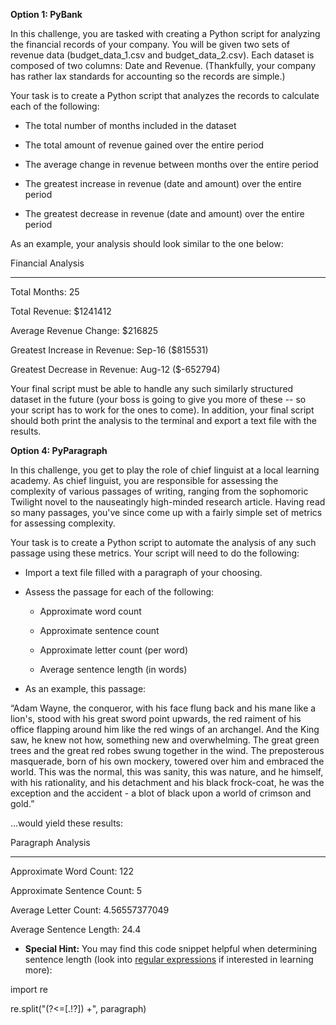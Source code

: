 **Option 1: PyBank**

In this challenge, you are tasked with creating a Python script for
analyzing the financial records of your company. You will be given two
sets of revenue data (budget\_data\_1.csv and budget\_data\_2.csv). Each
dataset is composed of two columns: Date and Revenue. (Thankfully, your
company has rather lax standards for accounting so the records are
simple.)

Your task is to create a Python script that analyzes the records to
calculate each of the following:

-   The total number of months included in the dataset

-   The total amount of revenue gained over the entire period

-   The average change in revenue between months over the entire period

-   The greatest increase in revenue (date and amount) over the entire
    period

-   The greatest decrease in revenue (date and amount) over the entire
    period

As an example, your analysis should look similar to the one below:

Financial Analysis

----------------------------

Total Months: 25

Total Revenue: $1241412

Average Revenue Change: $216825

Greatest Increase in Revenue: Sep-16 ($815531)

Greatest Decrease in Revenue: Aug-12 ($-652794)

Your final script must be able to handle any such similarly structured
dataset in the future (your boss is going to give you more of these --
so your script has to work for the ones to come). In addition, your
final script should both print the analysis to the terminal and export a
text file with the results.

**Option 4: PyParagraph**

In this challenge, you get to play the role of chief linguist at a local
learning academy. As chief linguist, you are responsible for assessing
the complexity of various passages of writing, ranging from the
sophomoric Twilight novel to the nauseatingly high-minded research
article. Having read so many passages, you've since come up with a
fairly simple set of metrics for assessing complexity.

Your task is to create a Python script to automate the analysis of any
such passage using these metrics. Your script will need to do the
following:

-   Import a text file filled with a paragraph of your choosing.

-   Assess the passage for each of the following:

    -   Approximate word count

    -   Approximate sentence count

    -   Approximate letter count (per word)

    -   Average sentence length (in words)

-   As an example, this passage:

“Adam Wayne, the conqueror, with his face flung back and his mane like a
lion's, stood with his great sword point upwards, the red raiment of his
office flapping around him like the red wings of an archangel. And the
King saw, he knew not how, something new and overwhelming. The great
green trees and the great red robes swung together in the wind. The
preposterous masquerade, born of his own mockery, towered over him and
embraced the world. This was the normal, this was sanity, this was
nature, and he himself, with his rationality, and his detachment and his
black frock-coat, he was the exception and the accident - a blot of
black upon a world of crimson and gold.”

...would yield these results:

Paragraph Analysis

-----------------

Approximate Word Count: 122

Approximate Sentence Count: 5

Average Letter Count: 4.56557377049

Average Sentence Length: 24.4

-   **Special Hint:** You may find this code snippet helpful when
    determining sentence length (look into [regular
    expressions](https://en.wikipedia.org/wiki/Regular_expression) if
    interested in learning more):

import re

re.split("(?&lt;=\[.!?\]) +", paragraph)
